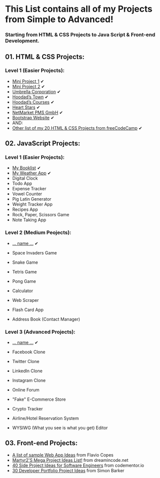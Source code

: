 # This List contains all of my Projects from Simple to Advanced!
### Starting from HTML & CSS Projects to Java Script & Front-end Development.

## 01. HTML & CSS Projects:
### Level 1 (Easier Projects):

- [Mini Project 1](https://github.com/hoodaddeveloper/Mini-Project-1) ✔
- [Mini Project 2](https://github.com/hoodaddeveloper/Mini-Project-2) ✔
- [Umbrella Corporation](https://github.com/hoodaddeveloper/Umbrella-Corporation) ✔
- [Hoodad’s Town](https://github.com/hoodaddeveloper/Hoodads-Town) ✔
- [Hoodad’s Courses](https://github.com/hoodaddeveloper/Hoodads-Courses) ✔
- [Heart Stars](https://github.com/hoodaddeveloper/Heart-Stars) ✔
- [NetMarket PMS GmbH](https://github.com/hoodaddeveloper/NetMarket-PMS-GmbH) ✔
- [Bootstrap Website](https://github.com/hoodaddeveloper/Bootstrap-Website) ✔
- AND:
- [Other list of my 20 HTML & CSS Projects from freeCodeCamp](https://github.com/hoodaddeveloper/freeCodeCamp-Certification-Progress) ✔

## 02. JavaScript Projects:
### Level 1 (Easier Projects):

- [My Booklist](https://github.com/hoodaddeveloper/My-Booklist) ✔
- [My Weather App](https://github.com/hoodaddeveloper/My-Weather-App) ✔
- Digital Clock
- Todo App
- Expense Tracker
- Vowel Counter
- Pig Latin Generator
- Weight Tracker App
- Recipes App
- Rock, Paper, Scissors Game
- Note Taking App

### Level 2 (Medium Peojects):

- [... name ...](https://github.com/hoodaddeveloper/.....) ✔

- Space Invaders Game
- Snake Game
- Tetris Game
- Pong Game
- Calculator
- Web Scraper
- Flash Card App
- Address Book (Contact Manager)

### Level 3 (Advanced Projects):

- [... name ...](https://github.com/hoodaddeveloper/.....) ✔

- Facebook Clone
- Twitter Clone
- LinkedIn Clone
- Instagram Clone
- Online Forum
- "Fake" E-Commerce Store
- Crypto Tracker
- Airline/Hotel Reservation System
- WYSIWG (What you see is what you get) Editor

## 03. Front-end Projects:

- [A list of sample Web App Ideas](https://flaviocopes.com/sample-app-ideas/) from Flavio Copes
- [Martyr2'S Mega Project Ideas List!](https://www.dreamincode.net/forums/topic/78802-martyr2s-mega-project-ideas-list/?utm_source=pocket_mylist) from dreamincode.net
- [40 Side Project Ideas for Software Engineers](https://www.codementor.io/@npostolovski/40-side-project-ideas-for-software-engineers-g8xckyxef?utm_source=pocket_mylist) from codementor.io
- [30 Developer Portfolio Project Ideas](https://dev.to/allthecode/30-developer-portfolio-project-ideas-3kh5?utm_source=pocket_mylist) from Simon Barker

